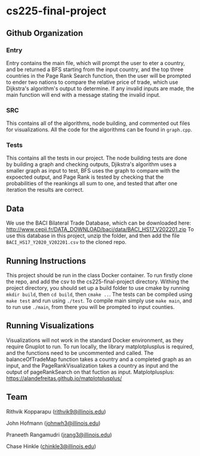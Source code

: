 # cs225-final-project


## Github Organization


### Entry

Entry contains the main file, which will prompt the user to eter a country, and be returned a BFS starting from the input country, and the top three countries in the Page Rank Search function, then the user will be prompted to ender two nations to compare the relative price of trade, which use Dijkstra's algorithm's output to determine. If any invalid inputs are made, the main function will end with a message stating the invalid input.

### SRC
This contains all of the algorithms, node building, and commented out files for visualizations. All the code for the algorithms can be found in `graph.cpp`.

### Tests
This contains all the tests in our project. The node building tests are done by building a graph and checking outputs, Djikstra's algorithm uses a smaller graph as input to test, BFS uses the graph to compare with the expoected output, and Page Rank is tested by checking that the probabilities of the reankings all sum to one, and tested that after one iteration the results are correct.

## Data
We use the BACI Bilateral Trade Database, which can be downloaded here: http://www.cepii.fr/DATA_DOWNLOAD/baci/data/BACI_HS17_V202201.zip
To use this database in this project, unzip the folder, and then add the file `BACI_HS17_Y2020_V202201.csv` to the cloned repo.

## Running Instructions
This project should be run in the class Docker container. To run firstly clone the repo, and add the csv to the cs225-final-project directory. Withing the project directory, you should set up a build folder to use cmake by running `mkdir build`, then `cd build`, then `cmake ..`. The tests can be compiled using `make test` and run using `./test`. To compile main simply use `make main`, and to run use `./main`, from there you will be prompted to input counties.

## Running Visualizations
Visualizations will not work in the standard Docker environment, as they require Gnuplot to run. To run locally, the library matplotplusplus is required, and the functions need to be uncommented and called. The balanceOfTradeMap function takes a country and a completed graph as an input, and the PageRankVisualization takes a country as input and the output of pageRankSearch on that fuction as input. Matplotplusplus: https://alandefreitas.github.io/matplotplusplus/

## Team
Rithvik Kopparapu (rithvik9@illinois.edu) 

John Hofmann (johnwh3@illinois.edu) 

Praneeth Rangamudri (jrang3@illinois.edu) 

Chase Hinkle (chinkle3@illinois.edu) 

